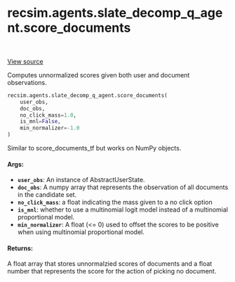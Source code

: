 <div itemscope itemtype="http://developers.google.com/ReferenceObject">
<meta itemprop="name" content="recsim.agents.slate_decomp_q_agent.score_documents" />
<meta itemprop="path" content="Stable" />
</div>

# recsim.agents.slate_decomp_q_agent.score_documents

<table class="tfo-notebook-buttons tfo-api" align="left">
</table>

<a target="_blank" href="https://github.com/google-research/recsim/agents/slate_decomp_q_agent.py">View
source</a>

Computes unnormalized scores given both user and document observations.

```python
recsim.agents.slate_decomp_q_agent.score_documents(
    user_obs,
    doc_obs,
    no_click_mass=1.0,
    is_mnl=False,
    min_normalizer=-1.0
)
```

<!-- Placeholder for "Used in" -->

Similar to score_documents_tf but works on NumPy objects.

#### Args:

*   <b>`user_obs`</b>: An instance of AbstractUserState.
*   <b>`doc_obs`</b>: A numpy array that represents the observation of all
    documents in the candidate set.
*   <b>`no_click_mass`</b>: a float indicating the mass given to a no click
    option
*   <b>`is_mnl`</b>: whether to use a multinomial logit model instead of a
    multinomial proportional model.
*   <b>`min_normalizer`</b>: A float (<= 0) used to offset the scores to be
    positive when using multinomial proportional model.

#### Returns:

A float array that stores unnormalzied scores of documents and a float number
that represents the score for the action of picking no document.
